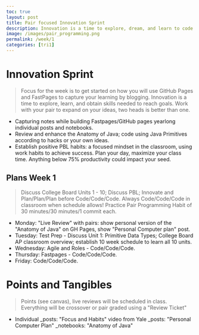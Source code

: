 ```yaml
---
toc: true
layout: post
title: Pair focused Innovation Sprint
description: Innovation is a time to explore, dream, and learn to code.  Think about College Board, Personal interests, and Teacher expectations.  
image: /images/pair_programming.png
permalink: /week/1
categories: [tri1]
---
```


# Innovation Sprint
> Focus for the week is to get started on how you will use GitHub Pages and FastPages to capture your learning by blogging. Innovation is a time to explore, learn, and obtain skills needed to reach goals.  Work with your pair to expand on your ideas, two heads is better than one.
- Capturing notes while building Fastpages/GitHub pages yearlong individual posts and notebooks.
- Review and enhance the Anatomy of Java; code using Java Primitives according to hacks or your own ideas.
- Establish positive PBL habits: a focused mindset in the classroom, using work habits to achieve success.  Plan your day, maximize your class time.  Anything below 75% productivity could impact your seed.

## Plans Week 1
> Discuss College Board Units 1 - 10; Discuss PBL; Innovate and Plan/Plan/Plan before Code/Code/Code. Always Code/Code/Code in classroom when schedule allows! Practice Pair Programming Habit of 30 minutes/30 minutes/1 commit each.

- Monday: "Live Review" with pairs: show personal version of the "Anatomy of Java" on GH Pages, show "Personal Computer plan" post.
- Tuesday: Test Prep - Discuss Unit 1: Primitive Data Types; College Board AP classroom overview; establish 10 week schedule to learn all 10 units.
- Wednesday: Agile and Roles - Code/Code/Code.
- Thursday: Fastpages - Code/Code/Code.
- Friday: Code/Code/Code.

# Points and Tangibles
> Points (see canvas), live reviews will be scheduled in class.  Everything will be crossover or pair graded using a "Review Ticket"
- Individual
    _posts: "Focus and Habits" video from Yale
    _posts: "Personal Computer Plan"
    _notebooks: "Anatomy of Java"
